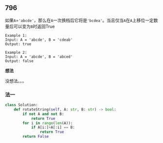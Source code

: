 ## 796

如果`A`=`'abcde'`，那么在`A`一次换档后它将是`'bcdea'`。当且仅当`A`在`A`上移位一定数量后可以变为`B`时返回True

```
Example 1:
Input: A = 'abcde', B = 'cdeab'
Output: true

Example 2:
Input: A = 'abcde', B = 'abced'
Output: false
```

**想法**

没想法。。。

### 法一

```py
class Solution:
    def rotateString(self, A: str, B: str) -> bool:
        if not A and not B:
            return True
        for i in range(len(A)):
            if A[i:]+A[:i] == B:
                return True
        return False
```

